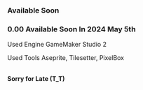 ### Available Soon
### 0.00 Available Soon In 2024 May 5th
<p>Used Engine GameMaker Studio 2</p>
<p>Used Tools Aseprite, Tilesetter, PixelBox</p>
<br />
<strong>Sorry for Late (T_T)</strong>
